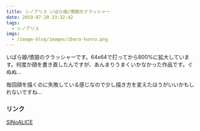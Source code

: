 ```yaml
---
title: シノアリス いばら姫/憤狼のクラッシャー
date: 2019-07-20 23:32:42
tags:
  - シノアリス
imgs:
  - /image-blog/images/ibara-hunro.png
---
```


いばら姫/憤狼のクラッシャーです。64x64で打ってから800%に拡大しています。何度か顔を書き直したんですが、あんまりうまくいかなかった作品です。ぐぬぬ…

毎回顔を描くのに失敗している感じなので少し描き方を変えたほうがいいかもしれないですね…


### リンク
[SINoALICE](http://sinoalice.jp)
